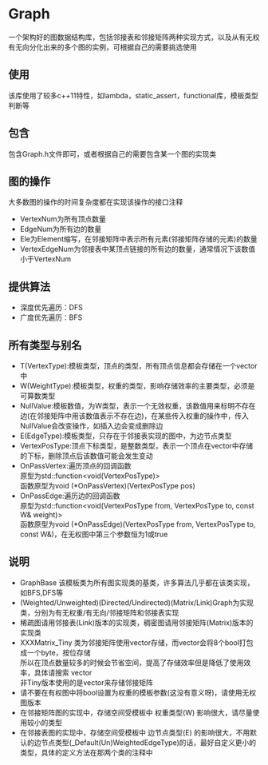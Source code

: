 # Graph
一个架构好的图数据结构库，包括邻接表和邻接矩阵两种实现方式，以及从有无权有无向分化出来的多个图的实例，可根据自己的需要挑选使用<br>
## 使用
该库使用了较多c++11特性，如lambda，static_assert，functional库，模板类型判断等
## 包含
包含Graph.h文件即可，或者根据自己的需要包含某一个图的实现类<br>
## 图的操作
大多数图的操作的时间复杂度都在实现该操作的接口注释<br>
- VertexNum为所有顶点数量<br>
- EdgeNum为所有边的数量<br>
- Ele为Element缩写，在邻接矩阵中表示所有元素(邻接矩阵存储的元素)的数量<br>
- VertexEdgeNum为邻接表中某顶点链接的所有边的数量，通常情况下该数值小于VertexNum<rb>
## 提供算法
* 深度优先遍历：DFS<br>
* 广度优先遍历：BFS<br>
## 所有类型与别名
* T(VertexType):模板类型，顶点的类型，所有顶点信息都会存储在一个vector中<br>
* W(WeightType):模板类型，权重的类型，影响存储效率的主要类型，必须是可算数类型<br>
* NullValue:模板数值，为W类型，表示一个无效权重，该数值用来标明不存在边(在邻接矩阵中用该数值表示不存在边)，在某些传入权重的操作中，传入NullValue会改变操作，如插入边会变成删除边
* E(EdgeType):模板类型，只存在于邻接表实现的图中，为边节点类型<br>
* VertexPosType:顶点下标类型，是整数类型，表示一个顶点在vector中存储的下标，删除顶点后该数值可能会发生变动<br>
* OnPassVertex:遍历顶点的回调函数<br>
  原型为std::function<void(VertexPosType)><br>
  函数原型为void (*OnPassVertex)(VertexPosType pos)<br>
* OnPassEdge:遍历边的回调函数<br>
  原型为std::function<void(VertexPosType from, VertexPosType to, const W& weight)><br>
  函数原型为void (*OnPassEdge)(VertexPosType from, VertexPosType to, const W&)，在无权图中第三个参数恒为1或true<br>
## 说明
- GraphBase 该模板类为所有图实现类的基类，许多算法几乎都在该类实现，如BFS,DFS等<br>
- (Weighted/Unweighted)(Directed/Undirected)(Matrix/Link)Graph为实现类，分别为有无权重/有无向/邻接矩阵和邻接表实现<br>
- 稀疏图请用邻接表(Link)版本的实现类，稠密图请用邻接矩阵(Matrix)版本的实现类<br>
- XXXMatrix_Tiny 类为邻接矩阵使用vector<bool>存储，而vector<bool>会将8个bool打包成一个byte，按位存储<br>
  所以在顶点数量较多的时候会节省空间，提高了存储效率但是降低了使用效率，具体请搜索 vector<bool> <br>
  非Tiny版本使用的是vector<char>来存储邻接矩阵<br>
- 请不要在有权图中将bool设置为权重的模板参数(这没有意义呀)，请使用无权图版本<br>
- 在邻接矩阵图的实现中，存储空间受模板中 权重类型(W) 影响很大，请尽量使用较小的类型<br>
- 在邻接表图的实现中，存储空间受模板中 边节点类型(E) 的影响很大，不用默认的边节点类型(_Default(Un)WeightedEdgeType)的话，最好自定义更小的类型，具体的定义方法在那两个类的注释中<br>
